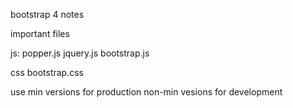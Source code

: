 bootstrap 4 notes

important files

js:
popper.js
jquery.js
bootstrap.js

css
bootstrap.css



use min versions for production
non-min vesions for development

